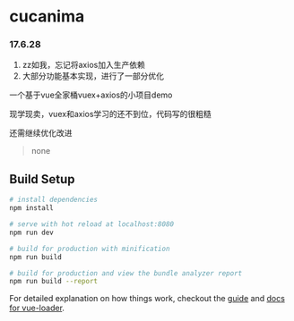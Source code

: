 # cucanima

### 17.6.28

1. zz如我，忘记将axios加入生产依赖
2. 大部分功能基本实现，进行了一部分优化

一个基于vue全家桶vuex+axios的小项目demo

现学现卖，vuex和axios学习的还不到位，代码写的很粗糙

还需继续优化改进


> none

## Build Setup

``` bash
# install dependencies
npm install

# serve with hot reload at localhost:8080
npm run dev

# build for production with minification
npm run build

# build for production and view the bundle analyzer report
npm run build --report
```

For detailed explanation on how things work, checkout the [guide](http://vuejs-templates.github.io/webpack/) and [docs for vue-loader](http://vuejs.github.io/vue-loader).
